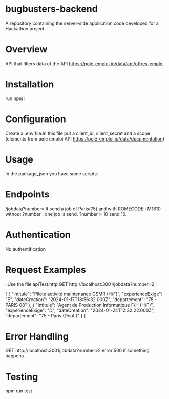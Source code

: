 # bugbusters-backend
A repository containing the server-side application code developed for a Hackathon project.

# Overview
API that filters data of the API https://pole-emploi.io/data/api/offres-emploi

# Installation
run npm i 

# Configuration
Create a .env file.In this file put a client_id, client_secret and a scope (elements from pole emploi API https://pole-emploi.io/data/documentation)

# Usage 
In the package_json you have some scripts:

# Endpoints
/jobdata?number=
It send a job of Paris(75) and with ROMECODE : M1810
without ?number : one job is send.
?number > 10 send 10.

# Authentication

No authentification

# Request Examples
-Use the file apiTest.http
GET http://localhost:3001/jobdata?number=2

[
  {
    "intitule": "Pilote activité maintenance GSMR (H/F)",
    "experienceExige": "E",
    "dateCreation": "2024-01-17T18:56:32.000Z",
    "departement": "75 - PARIS 08"
  },
  {
    "intitule": "Agent de Production Informatique F/H (H/F)",
    "experienceExige": "D",
    "dateCreation": "2024-01-24T12:32:22.000Z",
    "departement": "75 - Paris (Dept.)"
  }
]

# Error Handling
GET http://localhost:3001/jobdata?number=2
error 500 if something happens

# Testing 
npm run test












